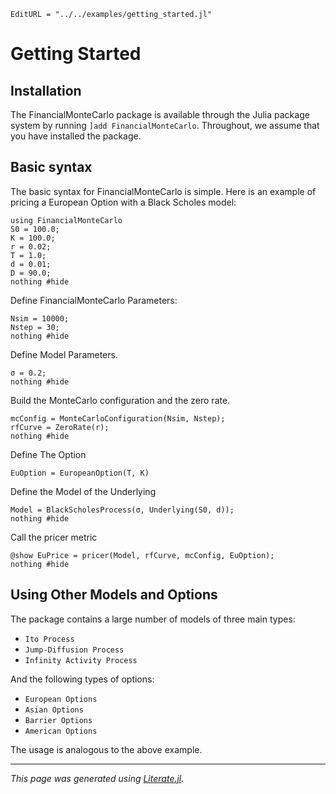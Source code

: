 ```@meta
EditURL = "../../examples/getting_started.jl"
```

# Getting Started

## Installation
The FinancialMonteCarlo package is available through the Julia package system
by running `]add FinancialMonteCarlo`.
Throughout, we assume that you have installed the package.

## Basic syntax
The basic syntax for FinancialMonteCarlo is simple. Here is an example of pricing a European Option with a Black Scholes model:

````@example getting_started
using FinancialMonteCarlo
S0 = 100.0;
K = 100.0;
r = 0.02;
T = 1.0;
d = 0.01;
D = 90.0;
nothing #hide
````

Define FinancialMonteCarlo Parameters:

````@example getting_started
Nsim = 10000;
Nstep = 30;
nothing #hide
````

Define Model Parameters.

````@example getting_started
σ = 0.2;
nothing #hide
````

Build the MonteCarlo configuration and the zero rate.

````@example getting_started
mcConfig = MonteCarloConfiguration(Nsim, Nstep);
rfCurve = ZeroRate(r);
nothing #hide
````

Define The Option

````@example getting_started
EuOption = EuropeanOption(T, K)
````

Define the Model of the Underlying

````@example getting_started
Model = BlackScholesProcess(σ, Underlying(S0, d));
nothing #hide
````

Call the pricer metric

````@example getting_started
@show EuPrice = pricer(Model, rfCurve, mcConfig, EuOption);
nothing #hide
````

## Using Other Models and Options
The package contains a large number of models of three main types:
* `Ito Process`
* `Jump-Diffusion Process`
* `Infinity Activity Process`

And the following types of options:

* `European Options`
* `Asian Options`
* `Barrier Options`
* `American Options`

The usage is analogous to the above example.

---

*This page was generated using [Literate.jl](https://github.com/fredrikekre/Literate.jl).*

